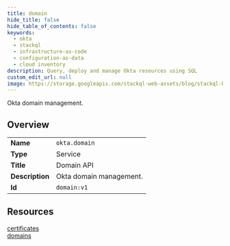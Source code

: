 ```yaml
---
title: domain
hide_title: false
hide_table_of_contents: false
keywords:
  - okta
  - stackql
  - infrastructure-as-code
  - configuration-as-data
  - cloud inventory
description: Query, deploy and manage Okta resources using SQL
custom_edit_url: null
image: https://storage.googleapis.com/stackql-web-assets/blog/stackql-blog-post-featured-image.png
---
```

Okta domain management.  
    

## Overview
<table><tbody>
<tr><td><b>Name</b></td><td><code>okta.domain</code></td></tr>
<tr><td><b>Type</b></td><td>Service</td></tr>
<tr><td><b>Title</b></td><td>Domain API</td></tr>
<tr><td><b>Description</b></td><td>Okta domain management.</td></tr>
<tr><td><b>Id</b></td><td><code>domain:v1</code></td></tr>
</tbody></table>

## Resources
<div class="row">
<div class="providerDocColumn">
<a href="/providers/okta/domain/certificates/">certificates</a><br />
</div>
<div class="providerDocColumn">
<a href="/providers/okta/domain/domains/">domains</a><br />
</div>
</div>
